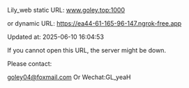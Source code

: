 Lily_web static URL: www.goley.top:1000

or dynamic URL: https://ea44-61-165-96-147.ngrok-free.app

Updated at: 2025-06-10 16:04:53

If you cannot open this URL, the server might be down.

Please contact: 

goley04@foxmail.com Or Wechat:GL_yeaH